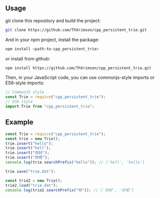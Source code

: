 ## Usage

git clone this repository and build the project:

```bash
git clone https://github.com/ThXrimson/cpp_persistent_trie.git
```
And in your npm project, install the package:

```bash
npm install <path-to-cpp_persistent_trie>
```

or install from github:

```bash
npm install https://github.com/ThXrimson/cpp_persistent_trie.git
```

Then, in your JavaScript code, you can use commonjs-style imports or ES6-style imports:

```javascript
// CommonJS style
const Trie = require("cpp_persistent_trie");
// ES6 style
import Trie from "cpp_persistent_trie";
```

## Example

```javascript
const Trie = require("cpp_persistent_trie");
const trie = new Trie();
trie.insert("hello");
trie.insert("hell");
trie.insert("你好");
trie.insert("你呢");
console.log(trie.searchPrefix("hello")); // ['hell', 'hello']

trie.save("trie.dat");

const trie2 = new Trie();
trie2.load("trie.dat");
console.log(trie2.searchPrefix("你")); // ['你好', '你呢']
```
